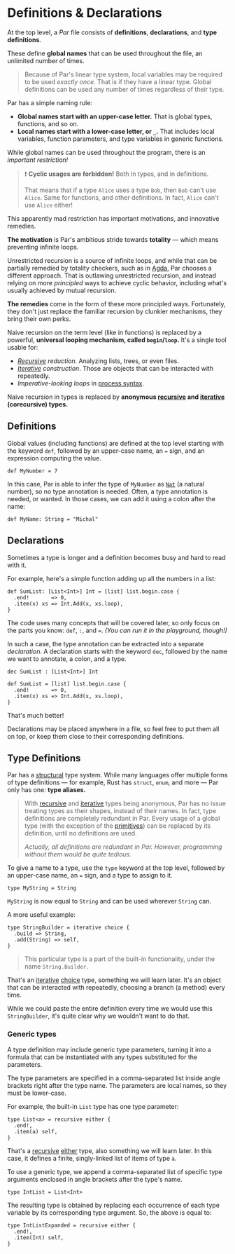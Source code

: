 # Definitions & Declarations

At the top level, a _Par_ file consists of **definitions**, **declarations**, and **type definitions**.

These define **global names** that can be used throughout the file, an unlimited number of times.

> Because of Par's linear type system, local variables may be required to be used _exactly once._ That is
> if they have a linear type. Global definitions can be used any number of times regardless of their
> type.

Par has a simple naming rule:
- **Global names start with an upper-case letter.** That is global types, functions, and so on.
- **Local names start with a lower-case letter, or `_`.** That includes local variables, function
  parameters, and type variables in generic functions.

While global names can be used throughout the program, there is an _important restriction!_

> ❗ **Cyclic usages are forbidden!** Both in types, and in definitions.
>
> That means that if a type `Alice` uses a type `Bob`, then `Bob` can't use `Alice`. Same for functions,
> and other definitions. In fact, `Alice` can't use `Alice` either!

This apparently mad restriction has important motivations, and innovative remedies.

**The motivation** is Par's ambitious stride towards **totality** — which means preventing
infinite loops.

Unrestricted recursion is a source of infinite loops, and while that can be partially
remedied by totality checkers, such as in [Agda](https://en.wikipedia.org/wiki/Agda_(programming_language)),
Par chooses a different approach. That is outlawing unrestricted recursion, and instead relying on more
_principled_ ways to achieve cyclic behavior, including what's usually achieved by mutual recursion.

**The remedies** come in the form of these more principled ways. Fortunately, they don't just replace the
familiar recursion by clunkier mechanisms, they bring their own perks.

Naive recursion on the term level (like in functions) is replaced by a powerful,
**universal looping mechanism, called `begin`/`loop`.** It's a single tool usable for:
- _[Recursive](../types/recursive.md) reduction._ Analyzing lists, trees, or even files.
- _[Iterative](../types/iterative.md) construction_. Those are objects that can be interacted
  with repeatedly.
- _Imperative-looking loops_ in [process syntax](../process_syntax.md).

Naive recursion in types is replaced by
**anonymous [recursive](../types/recursive.md) and [iterative](../types/iterative.md) (corecursive) types.**

## Definitions

Global values (including functions) are defined at the top level starting with the keyword `def`,
followed by an upper-case name, an `=` sign, and an expression computing the value.

```par
def MyNumber = 7
```

In this case, Par is able to infer the type of `MyNumber` as [`Nat`](./primitive_types.md#nat)
(a natural number), so no type annotation is needed. Often, a type annotation is needed, or wanted.
In those cases, we can add it using a colon after the name:

```par
def MyName: String = "Michal"
```

## Declarations

Sometimes a type is longer and a definition becomes busy and hard to read with it.

For example, here's a simple function adding up all the numbers in a list:

```par
def SumList: [List<Int>] Int = [list] list.begin.case {
  .end!       => 0,
  .item(x) xs => Int.Add(x, xs.loop),
}
```

The code uses many concepts that will be covered later, so only focus on the parts you know: `def`,
`:`, and `=`. _(You can run it in the playground, though!)_

In such a case, the type annotation can be extracted into a separate _declaration_. A declaration
starts with the keyword `dec`, followed by the name we want to annotate, a colon, and a type.

```par
dec SumList : [List<Int>] Int

def SumList = [list] list.begin.case {
  .end!       => 0,
  .item(x) xs => Int.Add(x, xs.loop),
}
```

That's much better!

Declarations may be placed anywhere in a file, so feel free to put them all on top, or keep them close
to their corresponding definitions.

## Type Definitions

Par has a [structural](TODO) type system. While many languages offer multiple forms of type definitions
— for example, Rust has `struct`, `enum`, and more — Par only has one: **type aliases.**

> With [recursive](../types/recursive.md) and [iterative](../types/iterative.md) types being anonymous,
> Par has no issue treating types as their shapes, instead of their names. In fact, type definitions are
> completely redundant in Par. Every usage of a global type (with the exception of the
> [primitives](./primitive_types.md)) can be replaced by its definition, until no definitions are
> used.
>
> _Actually, all definitions are redundant in Par. However, programming without them would be quite tedious._

To give a name to a type, use the `type` keyword at the top level, followed by an upper-case name,
an `=` sign, and a type to assign to it.

```par
type MyString = String
```

`MyString` is now equal to `String` and can be used wherever `String` can.

A more useful example:

```par
type StringBuilder = iterative choice {
  .build => String,
  .add(String) => self,
}
```

> This particular type is a part of the built-in functionality, under the name `String.Builder`.

That's an [iterative](../types/iterative.md) [choice](../types/choice.md) type, something we will learn
later. It's an object that can be interacted with repeatedly, choosing a branch (a method) every time.

While we could paste the entire definition every time we would use this `StringBuilder`, it's quite
clear why we wouldn't want to do that.

### Generic types

A type definition may include generic type parameters, turning it into a formula that can be instantiated
with any types substituted for the parameters.

The type parameters are specified in a comma-separated list inside angle brackets right after the
type name. The parameters are local names, so they must be lower-case.

For example, the built-in `List` type has one type parameter:

```par
type List<a> = recursive either {
  .end!,
  .item(a) self,
}
```

That's a [recursive](../types/recursive.md) [either](../types/either.md) type, also something we will
learn later. In this case, it defines a finite, singly-linked list of items of type `a`.

To use a generic type, we append a comma-separated list of specific type arguments enclosed in
angle brackets after the type's name.

```par
type IntList = List<Int>
```

The resulting type is obtained by replacing each occurrence of each type variable by its corresponding
type argument. So, the above is equal to:

```par
type IntListExpanded = recursive either {
  .end!,
  .item(Int) self,
}
```
